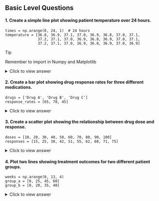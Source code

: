 ## Basic Level Questions

#### 1. Create a simple line plot showing patient temperature over 24 hours.

```
times = np.arange(0, 24, 1)  # 24 hours
temperature = [36.8, 36.9, 37.1, 37.0, 36.9, 36.8, 37.0, 37.1, 
               37.2, 37.1, 37.0, 36.9, 36.8, 36.9, 37.0, 37.1,
               37.2, 37.1, 37.0, 36.9, 36.8, 36.9, 37.0, 36.9]
```

> [!TIP]
> Remember to import in Numpy and Matplotlib

  <details>
  <summary>Click to view answer</summary>

  Simple answer 
  
  ```
  plt.plot(times, temperature)
  ```

  More comprehensive answer

  ```
  plt.figure(figsize=(10, 6))
  plt.plot(times, temperature)
  plt.title('Patient Temperature Over 24 Hours')
  plt.xlabel('Time (hours)')
  plt.ylabel('Temperature (°C)')
  plt.grid(True)
  ```

  </details>

#### 2. Create a bar plot showing drug response rates for three different medications.

```
drugs = ['Drug A', 'Drug B', 'Drug C']
response_rates = [65, 78, 45]
```

  <details>
  <summary>Click to view answer</summary>

  Simple answer 
  
  ```
  plt.bar(drugs, response_rates)
  ```

  More comprehensive answer

  ```
  plt.figure(figsize=(8, 6))
  plt.bar(drugs, response_rates)
  plt.title('Drug Response Rates')
  plt.ylabel('Response Rate (%)')
  plt.ylim(0, 100)
  ```

  </details>

#### 3. Create a scatter plot showing the relationship between drug dose and response.

```
doses = [10, 20, 30, 40, 50, 60, 70, 80, 90, 100]
responses = [15, 25, 38, 42, 51, 55, 62, 68, 71, 75]
```

  <details>
  <summary>Click to view answer</summary>

  Simple answer 
  
  ```
  plt.scatter(doses, responses)
  ```

  More comprehensive answer

  ```
  plt.figure(figsize=(8, 6))
  plt.scatter(doses, responses)
  plt.title('Drug Dose vs Response')
  plt.xlabel('Dose (mg)')
  plt.ylabel('Response (%)')
  plt.grid(True)
  plt.show()
  ```

  </details>

#### 4. Plot two lines showing treatment outcomes for two different patient groups.

```
weeks = np.arange(0, 13, 4)
group_a = [0, 25, 45, 60]
group_b = [0, 20, 35, 40]
```

  <details>
  <summary>Click to view answer</summary>

  Simple answer 
  
  ```
  plt.plot(weeks, group_a, marker='o', label='Treatment A')
  plt.plot(weeks, group_b, marker='s', label='Treatment B')
  ```

  More comprehensive answer

  ```
  plt.figure(figsize=(10, 6))
  plt.plot(weeks, group_a, marker='o', label='Treatment A')
  plt.plot(weeks, group_b, marker='s', label='Treatment B')
  plt.title('Treatment Response Over Time')
  plt.xlabel('Weeks')
  plt.ylabel('Response (%)')
  plt.legend()
  plt.grid(True)
  plt.show()
  ```

  </details>
